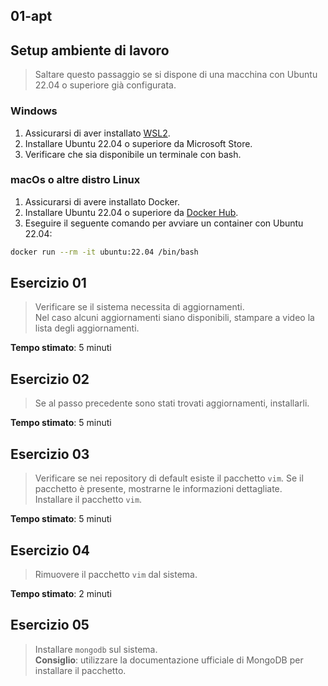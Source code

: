 ## 01-apt

## Setup ambiente di lavoro

> Saltare questo passaggio se si dispone di una macchina con Ubuntu 22.04 o superiore già configurata.

### Windows

1. Assicurarsi di aver installato [WSL2](https://docs.microsoft.com/it-it/windows/wsl/install).
2. Installare Ubuntu 22.04 o superiore da Microsoft Store.
3. Verificare che sia disponibile un terminale con bash.

### macOs o altre distro Linux

1. Assicurarsi di avere installato Docker.
2. Installare Ubuntu 22.04 o superiore da [Docker Hub](https://hub.docker.com/_/ubuntu).
3. Eseguire il seguente comando per avviare un container con Ubuntu 22.04:

```bash
docker run --rm -it ubuntu:22.04 /bin/bash
```

## Esercizio 01

> Verificare se il sistema necessita di aggiornamenti.  
> Nel caso alcuni aggiornamenti siano disponibili, stampare a video la lista degli aggiornamenti.

<!-- <details>
<summary>Soluzione</summary>

```bash
sudo apt update
sudo apt list --upgradable
```
</details> -->

**Tempo stimato**: 5 minuti

## Esercizio 02

> Se al passo precedente sono stati trovati aggiornamenti, installarli.

<!-- <details>
<summary>Soluzione</summary>

```bash
sudo apt upgrade
```
</details> -->

**Tempo stimato**: 5 minuti

## Esercizio 03

> Verificare se nei repository di default esiste il pacchetto `vim`. Se il pacchetto è presente, mostrarne le informazioni dettagliate.  
> Installare il pacchetto `vim`.

<!-- <details>
<summary>Soluzione</summary>

```bash
apt search vim
apt show vim
```
</details> -->

**Tempo stimato**: 5 minuti

## Esercizio 04

> Rimuovere il pacchetto `vim` dal sistema.

<!-- <details>
<summary>Soluzione</summary>

```bash
apt remove vim
```
</details> -->

**Tempo stimato**: 2 minuti

## Esercizio 05

> Installare `mongodb` sul sistema.  
> **Consiglio**: utilizzare la documentazione ufficiale di MongoDB per installare il pacchetto.

<!-- <details>
<summary>Soluzione</summary>

```bash
sudo apt install -y gnupg curl
curl -fsSL https://www.mongodb.org/static/pgp/server-8.0.asc | \
   sudo gpg -o /usr/share/keyrings/mongodb-server-8.0.gpg \
   --dearmor
echo "deb [ arch=amd64,arm64 signed-by=/usr/share/keyrings/mongodb-server-8.0.gpg ] https://repo.mongodb.org/apt/ubuntu noble/mongodb-org/8.0 multiverse" | sudo tee /etc/apt/sources.list.d/mongodb-org-8.0.list
sudo apt update
sudo apt install -y mongodb-org
```
</details> -->
